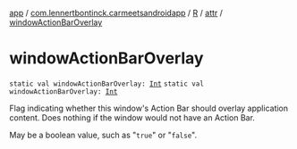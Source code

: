 [app](../../../index.md) / [com.lennertbontinck.carmeetsandroidapp](../../index.md) / [R](../index.md) / [attr](index.md) / [windowActionBarOverlay](./window-action-bar-overlay.md)

# windowActionBarOverlay

`static val windowActionBarOverlay: `[`Int`](https://kotlinlang.org/api/latest/jvm/stdlib/kotlin/-int/index.html)
`static val windowActionBarOverlay: `[`Int`](https://kotlinlang.org/api/latest/jvm/stdlib/kotlin/-int/index.html)

Flag indicating whether this window's Action Bar should overlay application content. Does nothing if the window would not have an Action Bar.

May be a boolean value, such as "`true`" or "`false`".

